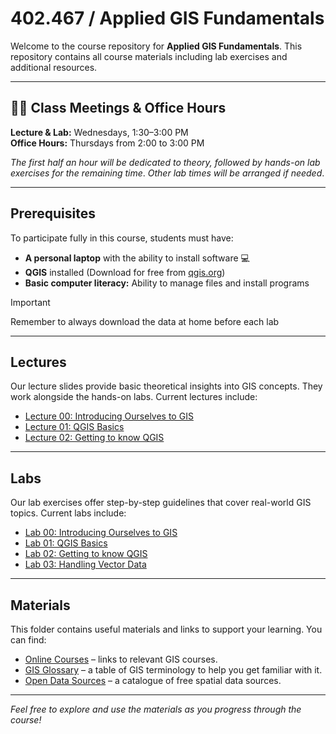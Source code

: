 # 402.467 / Applied GIS Fundamentals

Welcome to the course repository for **Applied GIS Fundamentals**. This repository contains all course materials including lab exercises and additional resources.

---

## 👩‍🏫 Class Meetings & Office Hours
**Lecture & Lab:** Wednesdays, 1:30–3:00 PM   
**Office Hours:** Thursdays from 2:00 to 3:00 PM

*The first half an hour will be dedicated to theory, followed by hands-on lab exercises for the remaining time*. 
_Other lab times will be arranged if needed_.

---

## Prerequisites

To participate fully in this course, students must have:

- **A personal laptop** with the ability to install software 💻
- **QGIS** installed (Download for free from [qgis.org](https://qgis.org))
- **Basic computer literacy:** Ability to manage files and install programs 

> [!IMPORTANT]  
> Remember to always download the data at home before each lab  
>   

---

## Lectures

Our lecture slides provide basic theoretical insights into GIS concepts. They work alongside the hands-on labs. Current lectures include:

- [Lecture 00: Introducing Ourselves to GIS](lectures/lab_00_theory.pdf)
- [Lecture 01: QGIS Basics](lectures/lab_01_theory.pdf)
- [Lecture 02: Getting to know QGIS](lectures/lab_02_theory.pdf)

---

## Labs

Our lab exercises offer step-by-step guidelines that cover real-world GIS topics. Current labs include:

- [Lab 00: Introducing Ourselves to GIS](labs/lab_00.md)
- [Lab 01: QGIS Basics](labs/lab_01.md)
- [Lab 02: Getting to know QGIS](labs/lab_02.md)
- [Lab 03: Handling Vector Data](labs/lab_03.md)
---

## Materials

This folder contains useful materials and links to support your learning. You can find:

- [Online Courses](materials/online_courses.md) – links to relevant GIS courses.
- [GIS Glossary](materials/GIS_Glossary.md) – a table of GIS terminology to help you get familiar with it.
- [Open Data Sources](materials/open_data_sources.md) – a catalogue of free spatial data sources.

---

*Feel free to explore and use the materials as you progress through the course!*
